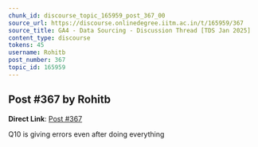 ```yaml
---
chunk_id: discourse_topic_165959_post_367_00
source_url: https://discourse.onlinedegree.iitm.ac.in/t/165959/367
source_title: GA4 - Data Sourcing - Discussion Thread [TDS Jan 2025]
content_type: discourse
tokens: 45
username: Rohitb
post_number: 367
topic_id: 165959
---
```


## Post #367 by Rohitb

**Direct Link**: [Post #367](https://discourse.onlinedegree.iitm.ac.in/t/165959/367)

Q10 is giving errors even after doing everything
